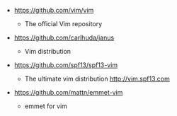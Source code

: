 - https://github.com/vim/vim
  - The official Vim repository

- https://github.com/carlhuda/janus
  - Vim distribution
  
- https://github.com/spf13/spf13-vim
  - The ultimate vim distribution http://vim.spf13.com

- https://github.com/mattn/emmet-vim
  - emmet for vim
